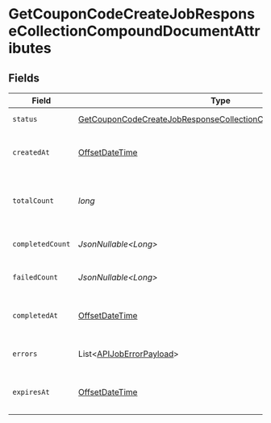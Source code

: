 # GetCouponCodeCreateJobResponseCollectionCompoundDocumentAttributes


## Fields

| Field                                                                                                                                                       | Type                                                                                                                                                        | Required                                                                                                                                                    | Description                                                                                                                                                 | Example                                                                                                                                                     |
| ----------------------------------------------------------------------------------------------------------------------------------------------------------- | ----------------------------------------------------------------------------------------------------------------------------------------------------------- | ----------------------------------------------------------------------------------------------------------------------------------------------------------- | ----------------------------------------------------------------------------------------------------------------------------------------------------------- | ----------------------------------------------------------------------------------------------------------------------------------------------------------- |
| `status`                                                                                                                                                    | [GetCouponCodeCreateJobResponseCollectionCompoundDocumentStatus](../../models/components/GetCouponCodeCreateJobResponseCollectionCompoundDocumentStatus.md) | :heavy_check_mark:                                                                                                                                          | Status of the asynchronous job.                                                                                                                             | processing                                                                                                                                                  |
| `createdAt`                                                                                                                                                 | [OffsetDateTime](https://docs.oracle.com/javase/8/docs/api/java/time/OffsetDateTime.html)                                                                   | :heavy_check_mark:                                                                                                                                          | The date and time the job was created in ISO 8601 format (YYYY-MM-DDTHH:MM:SS.mmmmmm).                                                                      | 2022-11-08T00:00:00+00:00                                                                                                                                   |
| `totalCount`                                                                                                                                                | *long*                                                                                                                                                      | :heavy_check_mark:                                                                                                                                          | The total number of operations to be processed by the job. See `completed_count` for the job's current progress.                                            | 10                                                                                                                                                          |
| `completedCount`                                                                                                                                            | *JsonNullable\<Long>*                                                                                                                                       | :heavy_minus_sign:                                                                                                                                          | The total number of operations that have been completed by the job.                                                                                         | 9                                                                                                                                                           |
| `failedCount`                                                                                                                                               | *JsonNullable\<Long>*                                                                                                                                       | :heavy_minus_sign:                                                                                                                                          | The total number of operations that have failed as part of the job.                                                                                         | 1                                                                                                                                                           |
| `completedAt`                                                                                                                                               | [OffsetDateTime](https://docs.oracle.com/javase/8/docs/api/java/time/OffsetDateTime.html)                                                                   | :heavy_minus_sign:                                                                                                                                          | Date and time the job was completed in ISO 8601 format (YYYY-MM-DDTHH:MM:SS.mmmmmm).                                                                        | 2022-11-08T00:00:00+00:00                                                                                                                                   |
| `errors`                                                                                                                                                    | List\<[APIJobErrorPayload](../../models/components/APIJobErrorPayload.md)>                                                                                  | :heavy_minus_sign:                                                                                                                                          | Array of errors encountered during the processing of the job.                                                                                               |                                                                                                                                                             |
| `expiresAt`                                                                                                                                                 | [OffsetDateTime](https://docs.oracle.com/javase/8/docs/api/java/time/OffsetDateTime.html)                                                                   | :heavy_minus_sign:                                                                                                                                          | Date and time the job expires in ISO 8601 format (YYYY-MM-DDTHH:MM:SS.mmmmmm).                                                                              | 2022-11-08T00:00:00+00:00                                                                                                                                   |